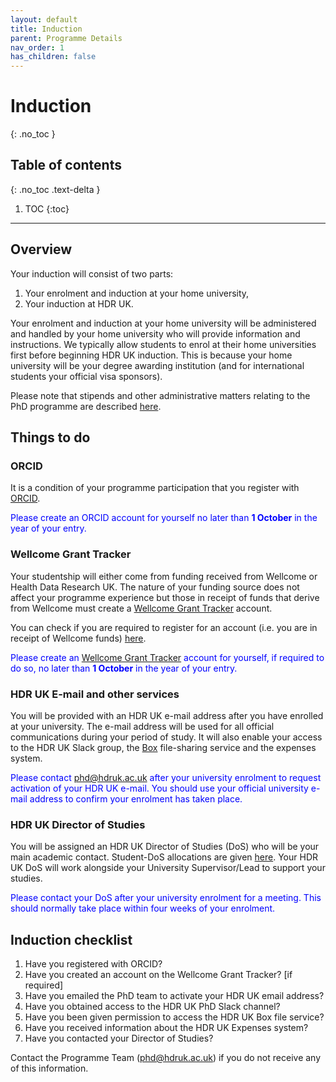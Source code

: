 ```yaml
---
layout: default
title: Induction
parent: Programme Details
nav_order: 1
has_children: false
---
```


# Induction
{: .no_toc }

## Table of contents
{: .no_toc .text-delta }

1. TOC
{:toc}

---

## Overview

Your induction will consist of two parts:

1. Your enrolment and induction at your home university,
2. Your induction at HDR UK.

Your enrolment and induction at your home university will be administered and handled by your home university who will provide information and instructions. We typically allow students to enrol at their home universities first before beginning HDR UK induction. This is because your home university will be your degree awarding institution (and for international students your official visa sponsors).

Please note that stipends and other administrative matters relating to the PhD programme are described [here](https://cwcyau.github.io/hdruk-phd-handbook/course_docs/admin.html). 

## Things to do

### ORCID

It is a condition of your programme participation that you register with [ORCID](https://orcid.org/). 

<span style="color: blue;">Please create an ORCID account for yourself no later than **1 October** in the year of your entry.</span>

### Wellcome Grant Tracker 

Your studentship will either come from funding received from Wellcome or Health Data Research UK. The nature of your funding source does not affect your programme experience but those in receipt of funds that derive from Wellcome must create a [Wellcome Grant Tracker](https://wtgrants.wellcome.org/Login.aspx?ReturnUrl=%2f) account.

You can check if you are required to register for an account (i.e. you are in receipt of Wellcome funds) [here](DoS.md).

<span style="color: blue;">Please create an [Wellcome Grant Tracker](https://wtgrants.wellcome.org/Login.aspx?ReturnUrl=%2f) account for yourself, if required to do so, no later than **1 October** in the year of your entry.</span>

### HDR UK E-mail and other services

You will be provided with an HDR UK e-mail address after you have enrolled at your university. The e-mail address will be used for all official communications during your period of study. It will also enable your access to the HDR UK Slack group, the [Box](https://www.box.com/) file-sharing service and the expenses system.

<span style="color: blue;">Please contact [phd@hdruk.ac.uk](phd@hdruk.ac.uk) after your university enrolment to request activation of your HDR UK e-mail. You should use your official university e-mail address to confirm your enrolment has taken place.</span>

### HDR UK Director of Studies

You will be assigned an HDR UK Director of Studies (DoS) who will be your main academic contact. Student-DoS allocations are given [here](DoS.md). Your HDR UK DoS will work alongside your University Supervisor/Lead to support your studies.

<span style="color: blue;">Please contact your DoS after your university enrolment for a meeting. This should normally take place within four weeks of your enrolment.</span>

## Induction checklist

1. Have you registered with ORCID?
2. Have you created an account on the Wellcome Grant Tracker? [if required]
3. Have you emailed the PhD team to activate your HDR UK email address?
4. Have you obtained access to the HDR UK PhD Slack channel?
5. Have you been given permission to access the HDR UK Box file service?
6. Have you received information about the HDR UK Expenses system?
7. Have you contacted your Director of Studies?

Contact the Programme Team ([phd@hdruk.ac.uk](phd@hdruk.ac.uk)) if you do not receive any of this information.



